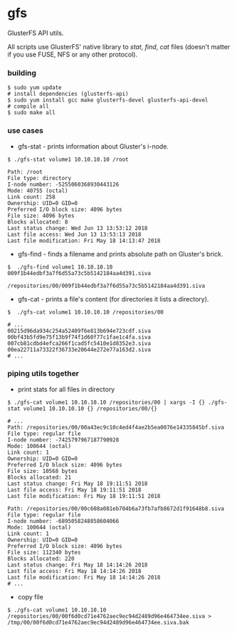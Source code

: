# gfs
GlusterFS API utils.

All scripts use GlusterFS' native library to _stat_, _find_, _cat_ files (doesn't matter if you use FUSE, NFS or any other protocol).

### building

```
$ sudo yum update
# install dependencies (glusterfs-api)
$ sudo yum install gcc make glusterfs-devel glusterfs-api-devel
# compile all
$ sudo make all
```

### use cases

* gfs-stat - prints information about Gluster's i-node.
```
$ ./gfs-stat volume1 10.10.10.10 /root

Path: /root
File type: directory
I-node number: -5255060368930443126
Mode: 40755 (octal)
Link count: 258
Ownership: UID=0 GID=0
Preferred I/O block size: 4096 bytes
File size: 4096 bytes
Blocks allocated: 8
Last status change: Wed Jun 13 13:53:12 2018
Last file access: Wed Jun 13 13:53:13 2018
Last file modification: Fri May 18 14:13:47 2018
```

* gfs-find - finds a filename and prints absolute path on Gluster's brick.
```
$  ./gfs-find volume1 10.10.10.10 009f1b44edbf3a7f6d55a73c5b5142184aa4d391.siva

/repositories/00/009f1b44edbf3a7f6d55a73c5b5142184aa4d391.siva
```

* gfs-cat - prints a file's content (for directories it lists a directory).
```
$  ./gfs-cat volume1 10.10.10.10 /repositories/00

# ...
00215d96da934c254a52409f6e813b694e723cdf.siva
00bf43b5fd9e75f13b9f74f1d60f77c1fae1c4fa.siva
007cb81cdbd4efca266f1cad5fc5410e1d8352e3.siva
00ea22711a73322f36733e20644e272e77a163d2.siva
# ...
```

### piping utils together

* print stats for all files in directory
```
$ ./gfs-cat volume1 10.10.10.10 /repositories/00 | xargs -I {} ./gfs-stat volume1 10.10.10.10 {} /repositories/00/{}

# ...
Path: /repositories/00/00a43ec9c10c4ed4f4ae2b5ea0076e14335845bf.siva
File type: regular file
I-node number: -7425797967187790928
Mode: 100644 (octal)
Link count: 1
Ownership: UID=0 GID=0
Preferred I/O block size: 4096 bytes
File size: 10568 bytes
Blocks allocated: 21
Last status change: Fri May 18 19:11:51 2018
Last file access: Fri May 18 19:11:51 2018
Last file modification: Fri May 18 19:11:51 2018

Path: /repositories/00/00c608a081eb704b6a73fb7afb8672d1f91648b8.siva
File type: regular file
I-node number: -6895058248858604066
Mode: 100644 (octal)
Link count: 1
Ownership: UID=0 GID=0
Preferred I/O block size: 4096 bytes
File size: 112340 bytes
Blocks allocated: 220
Last status change: Fri May 18 14:14:26 2018
Last file access: Fri May 18 14:14:26 2018
Last file modification: Fri May 18 14:14:26 2018
# ...
```

* copy file
```
$ ./gfs-cat volume1 10.10.10.10 /repositories/00/00f6d0cd71e4762aec9ec94d2489d96e464734ee.siva > /tmp/00/00f6d0cd71e4762aec9ec94d2489d96e464734ee.siva.bak
```
